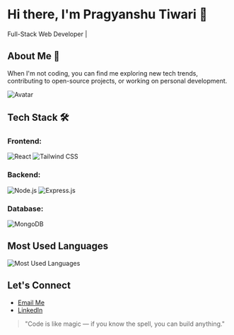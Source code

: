 # Hi there, I'm Pragyanshu Tiwari 👋
Full-Stack Web Developer |

## About Me 🚀
When I'm not coding, you can find me exploring new tech trends, contributing to open-source projects, or working on personal development.

 ![Avatar](https://camo.githubusercontent.com/803226302ac9ed44d0caeadcaee81c6797400dc7b6da544bb78c80c59ebdfca3/68747470733a2f2f6d656469612e67697068792e636f6d2f6d656469612f7167515567674143335066763638377150432f67697068792e676966)

## Tech Stack 🛠️
### Frontend:
![React](https://img.shields.io/badge/-React-black?style=flat&logo=react)
![Tailwind CSS](https://img.shields.io/badge/-Tailwind%20CSS-black?style=flat&logo=tailwindcss)

### Backend:
![Node.js](https://img.shields.io/badge/-Node.js-black?style=flat&logo=node.js)
![Express.js](https://img.shields.io/badge/-Express.js-black?style=flat&logo=express)

### Database:
![MongoDB](https://img.shields.io/badge/-MongoDB-black?style=flat&logo=mongodb)

## Most Used Languages
![Most Used Languages](https://github-readme-stats.vercel.app/api/top-langs/?username=Pragyanshu08&layout=compact)


## Let's Connect
- [Email Me](mailto:yashtiwari4000@gmail.com)
- [LinkedIn](https://www.linkedin.com/in/pragyanshutiwari/)

> "Code is like magic — if you know the spell, you can build anything."
